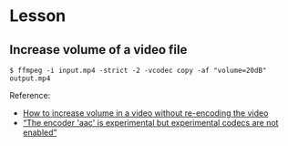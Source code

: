 # Lesson

## Increase volume of a video file

```
$ ffmpeg -i input.mp4 -strict -2 -vcodec copy -af "volume=20dB" output.mp4
```

Reference:

- [How to increase volume in a video without re-encoding the video](http://breakthebit.org/post/53570840966/how-to-increase-volume-in-a-video-without)
- [“The encoder 'aac' is experimental but experimental codecs are not enabled”](http://stackoverflow.com/questions/32931685/the-encoder-aac-is-experimental-but-experimental-codecs-are-not-enabled/35247468#35247468)
